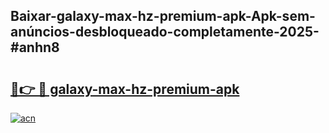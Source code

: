 ## Baixar-galaxy-max-hz-premium-apk-Apk-sem-anúncios-desbloqueado-completamente-2025-#anhn8

# <h2><a href="https://ainizakaria.my?title=galaxy-max-hz-premium-apk&ref=20M">🔗👉 🔴 galaxy-max-hz-premium-apk</a></h2>

[![acn](https://github.com/user-attachments/assets/0f9c940e-d8b0-45ae-aac7-cd30a18b3e1c)](https://ainizakaria.my?title=galaxy-max-hz-premium-apk&ref=20M)

